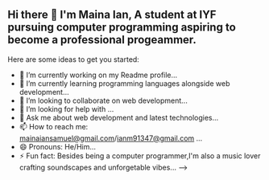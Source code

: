 ## Hi there 👋 I'm Maina Ian, A student at IYF pursuing computer programming aspiring to become a professional progeammer.

Here are some ideas to get you started:

- 🔭 I’m currently working on my Readme profile...
- 🌱 I’m currently learning programming languages alongside web development...
- 👯 I’m looking to collaborate on web development...
- 🤔 I’m looking for help with ...
- 💬 Ask me about web development and latest technologies...
- 📫 How to reach me:
    mainaiansamuel@gmail.com/ianm91347@gmail.com ...
- 😄 Pronouns: He/Him...
- ⚡ Fun fact: Besides being a computer programmer,I'm also a music lover crafting soundscapes and unforgetable vibes...
-->

